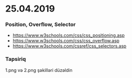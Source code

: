 # 25.04.2019

 ### Position, Overflow, Selector
 
 - https://www.w3schools.com/css/css_positioning.asp
 - https://www.w3schools.com/css/css_overflow.asp
 - https://www.w3schools.com/cssref/css_selectors.asp
 
 ### Tapsiriq
 
 1.png və 2.png şəkilləri düzəldin
